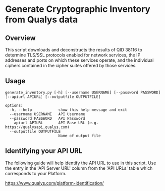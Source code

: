# Generate Cryptographic Inventory from Qualys data

## Overview

This script downloads and deconstructs the results of QID 38116 to determine TLS/SSL protocols enabled for network 
services, the IP addresses and ports on which these services operate, and the individual ciphers contained in the cipher
suites offered by those services.

## Usage

```
generate_inventory.py [-h] [--username USERNAME] [--password PASSWORD] [--apiurl APIURL] [--outputfile OUTPUTFILE]

options:
  -h, --help            show this help message and exit
  --username USERNAME   API Username
  --password PASSWORD   API Password
  --apiurl APIURL       API Base URL (e.g. https://qualysapi.qualys.com)
  --outputfile OUTPUTFILE
                        Name of output file
```

## Identifying your API URL

The following guide will help identify the API URL to use in this script.  Use the entry in the 'API Server URL' column
from the 'API URLs' table which corresponds to your Platform.

https://www.qualys.com/platform-identification/
